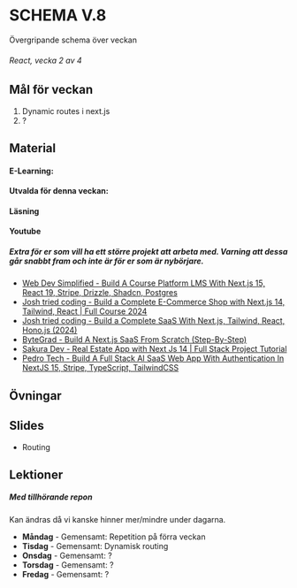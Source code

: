 # SCHEMA V.8
Övergripande schema över veckan

###### React, vecka 2 av 4

## Mål för veckan
1. Dynamic routes i next.js
2. ?

## Material
#### E-Learning:
#### Utvalda för denna veckan:

#### Läsning

#### Youtube

##### Extra för er som vill ha ett större projekt att arbeta med. Varning att dessa går snabbt fram och inte är för er som är nybörjare.
* [Web Dev Simplified - Build A Course Platform LMS With Next.js 15, React 19, Stripe, Drizzle, Shadcn, Postgres](https://www.youtube.com/watch?v=OAyQ3Wyyzfg)
* [Josh tried coding - Build a Complete E-Commerce Shop with Next.js 14, Tailwind, React | Full Course 2024](https://www.youtube.com/watch?v=SG82Aqcaaa0)
* [Josh tried coding - Build a Complete SaaS With Next.js, Tailwind, React, Hono.js (2024)](https://www.youtube.com/watch?v=vEQlN17miq8)
* [ByteGrad - Build A Next.js SaaS From Scratch (Step-By-Step)](https://www.youtube.com/watch?v=ERGkwdyjtcM)
* [Sakura Dev - Real Estate App with Next Js 14 | Full Stack Project Tutorial](https://www.youtube.com/watch?v=DEhgtpMxuOQ&list=PLhnVDNT5zYN9ej5u4ftvLYtebI2xVTTyx)
* [Pedro Tech - Build A Full Stack AI SaaS Web App With Authentication In NextJS 15, Stripe, TypeScript, TailwindCSS](https://www.youtube.com/watch?v=RUE3nYI75VE)

## Övningar

## Slides
* Routing

## Lektioner
##### Med tillhörande repon
Kan ändras då vi kanske hinner mer/mindre under dagarna.
* **Måndag** - Gemensamt: Repetition på förra veckan
* **Tisdag** - Gemensamt: Dynamisk routing
* **Onsdag** - Gemensamt: ?
* **Torsdag** - Gemensamt: ?
* **Fredag** - Gemensamt: ?
